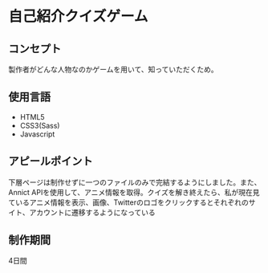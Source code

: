 <h1>自己紹介クイズゲーム</h1>
<h2>コンセプト</h2>
<p>製作者がどんな人物なのかゲームを用いて、知っていただくため。</p>
<h2>使用言語</h2>
<ul>
    <li>HTML5</li>
    <li>CSS3(Sass)</li>
    <li>Javascript</li>
</ul>
<h2>アピールポイント</h2>
<p>下層ページは制作せずに一つのファイルのみで完結するようにしました。また、Annict APIを使用して、アニメ情報を取得。クイズを解き終えたら、私が現在見ているアニメ情報を表示、画像、Twitterのロゴをクリックするとそれぞれのサイト、アカウントに遷移するようになっている</p>
<h2>制作期間</h2>
<p>4日間</p>
